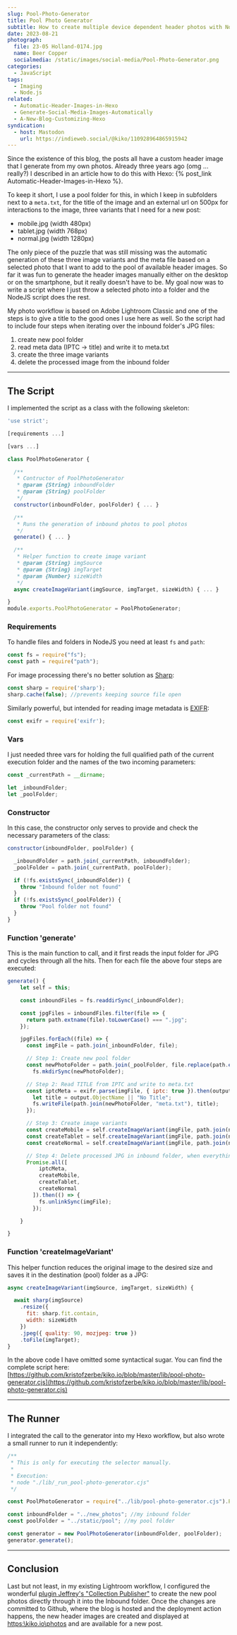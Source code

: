 ```yaml
---
slug: Pool-Photo-Generator
title: Pool Photo Generator
subtitle: How to create multiple device dependent header photos with Node
date: 2023-08-21
photograph:
  file: 23-05 Holland-0174.jpg
  name: Beer Copper
  socialmedia: /static/images/social-media/Pool-Photo-Generator.png
categories:
  - JavaScript
tags:
  - Imaging
  - Node.js
related:
  - Automatic-Header-Images-in-Hexo
  - Generate-Social-Media-Images-Automatically
  - A-New-Blog-Customizing-Hexo
syndication:
  - host: Mastodon
    url: https://indieweb.social/@kiko/110928964865915942
---
```


Since the existence of this blog, the posts all have a custom header image that I generate from my own photos. Already three years ago (omg ... really?) I described in an article how to do this with Hexo: {% post_link Automatic-Header-Images-in-Hexo %}.

To keep it short, I use a pool folder for this, in which I keep in subfolders next to a ``meta.txt``, for the title of the image and an external url on 500px for interactions to the image, three variants that I need for a new post:

- mobile.jpg (width 480px)
- tablet.jpg (width 768px)
- normal.jpg (width 1280px)

The only piece of the puzzle that was still missing was the automatic generation of these three image variants and the meta file based on a selected photo that I want to add to the pool of available header images. So far it was fun to generate the header images manually either on the desktop or on the smartphone, but it really doesn't have to be. My goal now was to write a script where I just throw a selected photo into a folder and the NodeJS script does the rest.

My photo workflow is based on Adobe Lightroom Classic and one of the steps is to give a title to the good ones I use here as well. So the script had to include four steps when iterating over the inbound folder's JPG files:

1. create new pool folder
2. read meta data (IPTC -> title) and write it to meta.txt
3. create the three image variants
4. delete the processed image from the inbound folder

<!-- more -->

---

## The Script

I implemented the script as a class with the following skeleton:

``` js pool-photo-generator.cjs
'use strict';

[requirements ...]

[vars ...]

class PoolPhotoGenerator { 

  /**
   * Contructor of PoolPhotoGenerator
   * @param {String} inboundFolder 
   * @param {String} poolFolder 
   */
  constructor(inboundFolder, poolFolder) { ... }

  /**
   * Runs the generation of inbound photos to pool photos
   */
  generate() { ... }

  /**
   * Helper function to create image variant
   * @param {String} imgSource 
   * @param {String} imgTarget 
   * @param {Number} sizeWidth 
   */
  async createImageVariant(imgSource, imgTarget, sizeWidth) { ... }

}
module.exports.PoolPhotoGenerator = PoolPhotoGenerator;
```

### Requirements

To handle files and folders in NodeJS you need at least ``fs`` and ``path``:

``` js
const fs = require("fs");
const path = require("path");
```

For image processing there's no better solution as [Sharp](https://sharp.pixelplumbing.com/):

``` js
const sharp = require('sharp');
sharp.cache(false); //prevents keeping source file open
```

Similarly powerful, but intended for reading image metadata is [EXIFR](https://mutiny.cz/exifr/):

```js
const exifr = require('exifr');
```

### Vars

I just needed three vars for holding the full qualified path of the current execution folder and the names of the two incoming parameters:

``` js
const _currentPath = __dirname;

let _inboundFolder;
let _poolFolder;
```

### Constructor

In this case, the constructor only serves to provide and check the necessary parameters of the class:

``` js
constructor(inboundFolder, poolFolder) {

  _inboundFolder = path.join(_currentPath, inboundFolder);
  _poolFolder = path.join(_currentPath, poolFolder);

  if (!fs.existsSync(_inboundFolder)) {
    throw "Inbound folder not found"
  }
  if (!fs.existsSync(_poolFolder)) {
    throw "Pool folder not found"
  }
}
```

### Function 'generate'

This is the main function to call, and it first reads the input folder for JPG and cycles through all the hits. Then for each file the above four steps are executed:

``` js
generate() { 
    let self = this;

    const inboundFiles = fs.readdirSync(_inboundFolder);

    const jpgFiles = inboundFiles.filter(file => {
      return path.extname(file).toLowerCase() === ".jpg";
    });

    jpgFiles.forEach((file) => { 
      const imgFile = path.join(_inboundFolder, file);

      // Step 1: Create new pool folder
      const newPhotoFolder = path.join(_poolFolder, file.replace(path.extname(file), ''));
        fs.mkdirSync(newPhotoFolder);

      // Step 2: Read TITLE from IPTC and write to meta.txt
      const iptcMeta = exifr.parse(imgFile, { iptc: true }).then(output => {
        let title = output.ObjectName || "No Title";
        fs.writeFile(path.join(newPhotoFolder, "meta.txt"), title);
      });

      // Step 3: Create image variants
      const createMobile = self.createImageVariant(imgFile, path.join(newPhotoFolder, "mobile.jpg"), 480);
      const createTablet = self.createImageVariant(imgFile, path.join(newPhotoFolder, "tablet.jpg"), 768);
      const createNormal = self.createImageVariant(imgFile, path.join(newPhotoFolder, "normal.jpg"), 1280);

      // Step 4: Delete processed JPG in inbound folder, when everything is done
      Promise.all([
          iptcMeta, 
          createMobile, 
          createTablet, 
          createNormal
        ]).then(() => {
          fs.unlinkSync(imgFile);
        });

    }

}
```

### Function 'createImageVariant'

This helper function reduces the original image to the desired size and saves it in the destination (pool) folder as a JPG:

``` js
async createImageVariant(imgSource, imgTarget, sizeWidth) {

  await sharp(imgSource)
    .resize({
      fit: sharp.fit.contain,
      width: sizeWidth
    })
    .jpeg({ quality: 90, mozjpeg: true })
    .toFile(imgTarget);
}
```

In the above code I have omitted some syntactical sugar. You can find the complete script here: [https://github.com/kristofzerbe/kiko.io/blob/master/lib/pool-photo-generator.cjs](https://github.com/kristofzerbe/kiko.io/blob/master/lib/pool-photo-generator.cjs)

---

## The Runner

I integrated the call to the generator into my Hexo workflow, but also wrote a small runner to run it independently:

``` js
/**
 * This is only for executing the selector manually. 
 * 
 * Execution:
 * node "./lib/_run_pool-photo-generator.cjs"
 */

const PoolPhotoGenerator = require("../lib/pool-photo-generator.cjs").PoolPhotoGenerator;

const inboundFolder = "../new_photos"; //my inbound folder
const poolFolder = "../static/pool"; //my pool folder

const generator = new PoolPhotoGenerator(inboundFolder, poolFolder);
generator.generate();
```

---

## Conclusion

Last but not least, in my existing Lightroom workflow, I configured the wonderful [plugin Jeffrey's "Collection Publisher"](http://regex.info/blog/lightroom-goodies/collection-publisher) to create the new pool photos directly through it into the Inbound folder. Once the changes are committed to Github, where the blog is hosted and the deployment action happens, the new header images are created and displayed at [https:\\kiko.io\photos](https:\\\kiko.io\photos) and are available for a new post.
